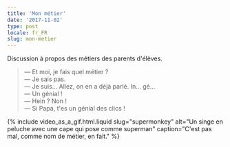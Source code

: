 ```yaml
---
title: 'Mon métier'
date: '2017-11-02'
type: post
locale: fr_FR
slug: mon-metier
---
```


Discussion à propos des métiers des parents d'élèves.

<!-- more -->

> — Et moi, je fais quel métier ?  
> — Je sais pas.  
> — Je suis… Allez, on en a déjà parlé. In… gé…  
> — Un génial !  
> — Hein ? Non !  
> — Si Papa, t'es un génial des clics !

{% include video_as_a_gif.html.liquid
slug="supermonkey"
alt="Un singe en peluche avec une cape qui pose comme superman"
caption="C'est pas mal, comme nom de métier, en fait."
%}
